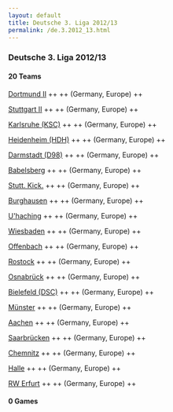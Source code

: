 ```yaml
---
layout: default
title: Deutsche 3. Liga 2012/13
permalink: /de.3.2012_13.html
---
```




### Deutsche 3. Liga 2012/13


#### 20 Teams



[Dortmund II](de.html#dortmundii)  ++
  ++
(Germany, Europe)  ++
<br>

[Stuttgart II](de.html#stuttgartii)  ++
  ++
(Germany, Europe)  ++
<br>

[Karlsruhe (KSC)](de.html#karlsruhe)  ++
  ++
(Germany, Europe)  ++
<br>

[Heidenheim (HDH)](de.html#heidenheim)  ++
  ++
(Germany, Europe)  ++
<br>

[Darmstadt (D98)](de.html#darmstadt)  ++
  ++
(Germany, Europe)  ++
<br>

[Babelsberg](de.html#babelsberg)  ++
  ++
(Germany, Europe)  ++
<br>

[Stutt. Kick.](de.html#stuttkick)  ++
  ++
(Germany, Europe)  ++
<br>

[Burghausen](de.html#burghausen)  ++
  ++
(Germany, Europe)  ++
<br>

[U'haching](de.html#uhaching)  ++
  ++
(Germany, Europe)  ++
<br>

[Wiesbaden](de.html#wiesbaden)  ++
  ++
(Germany, Europe)  ++
<br>

[Offenbach](de.html#offenbach)  ++
  ++
(Germany, Europe)  ++
<br>

[Rostock](de.html#rostock)  ++
  ++
(Germany, Europe)  ++
<br>

[Osnabrück](de.html#osnabrueck)  ++
  ++
(Germany, Europe)  ++
<br>

[Bielefeld (DSC)](de.html#bielefeld)  ++
  ++
(Germany, Europe)  ++
<br>

[Münster](de.html#muenster)  ++
  ++
(Germany, Europe)  ++
<br>

[Aachen](de.html#aachen)  ++
  ++
(Germany, Europe)  ++
<br>

[Saarbrücken](de.html#saarbruecken)  ++
  ++
(Germany, Europe)  ++
<br>

[Chemnitz](de.html#chemnitz)  ++
  ++
(Germany, Europe)  ++
<br>

[Halle](de.html#halle)  ++
  ++
(Germany, Europe)  ++
<br>

[RW Erfurt](de.html#rwerfurt)  ++
  ++
(Germany, Europe)  ++
<br>




 



#### 0 Games






